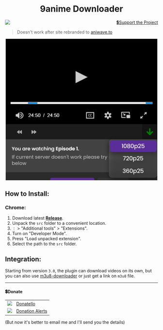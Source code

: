 <h1 align="center">9anime Downloader</h1>
<p align="right">
    <img align="left" src="https://shields.io/badge/version-v3.0.1-blue">
    <a href="#donate">💲Support the Project</a>
</p>

> Doesn't work after site rebranded to [aniwave.to](https://aniwave.to/)

<p align="center">
    <img src="github/images/main.png"  width="500px">
</p>

## How to Install:
### Chrome:
  1. Download latest **[Release](https://github.com/SuperZombi/9anime-downloader/releases)**.
  2. Unpack the ```src``` folder to a convenient location.
  3. ```⋮``` > "Additional tools" > "Extensions".
  4. Turn on "Developer Mode".
  5. Press "Load unpacked extension".
  6. Select the path to the ```src``` folder.


## Integration:
  Starting from version `3.0`, the plugin can download videos on its own, but you can also use [m3u8-downloader](https://github.com/SuperZombi/m3u8-downloader) or just get a link on `m3u8` file.
<hr>

#### 💲Donate

<table>
  <tr>
    <td>
       <img width="18px" src="https://www.google.com/s2/favicons?domain=https://donatello.to&sz=256">
    </td>
    <td>
      <a href="https://donatello.to/super_zombi">Donatello</a>
    </td>
  </tr>
  <tr>
    <td>
       <img width="18px" src="https://www.google.com/s2/favicons?domain=https://www.donationalerts.com&sz=256">
    </td>
    <td>
      <a href="https://www.donationalerts.com/r/super_zombi">Donation Alerts</a>
    </td>
  </tr>
</table>
    
(But now it's better to email me and I'll send you the details)
